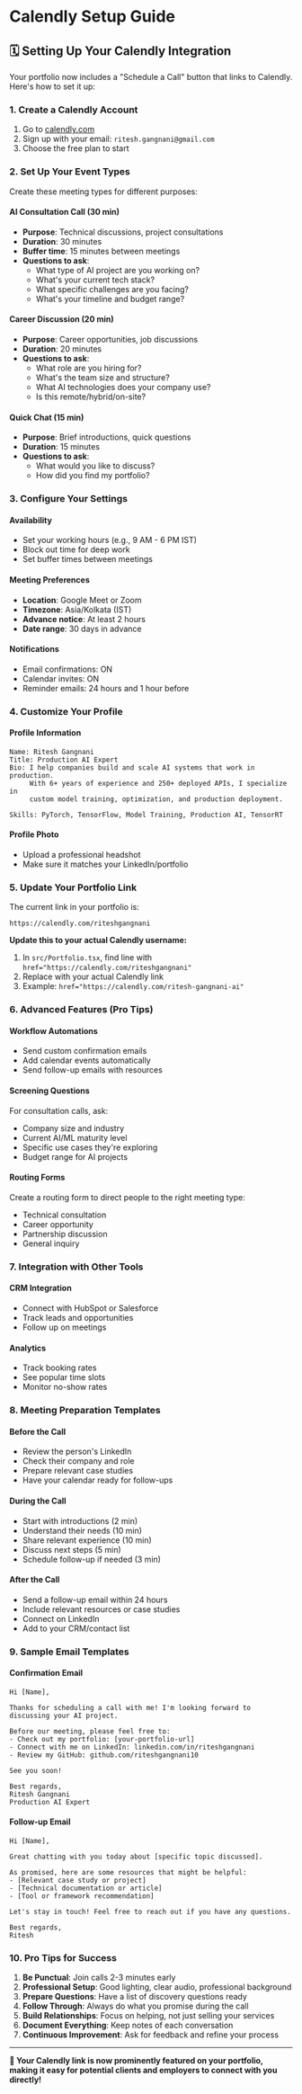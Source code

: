 # Calendly Setup Guide

## 🗓️ Setting Up Your Calendly Integration

Your portfolio now includes a "Schedule a Call" button that links to Calendly. Here's how to set it up:

### 1. Create a Calendly Account
1. Go to [calendly.com](https://calendly.com)
2. Sign up with your email: `ritesh.gangnani@gmail.com`
3. Choose the free plan to start

### 2. Set Up Your Event Types
Create these meeting types for different purposes:

#### **AI Consultation Call (30 min)**
- **Purpose**: Technical discussions, project consultations
- **Duration**: 30 minutes
- **Buffer time**: 15 minutes between meetings
- **Questions to ask**:
  - What type of AI project are you working on?
  - What's your current tech stack?
  - What specific challenges are you facing?
  - What's your timeline and budget range?

#### **Career Discussion (20 min)**
- **Purpose**: Career opportunities, job discussions
- **Duration**: 20 minutes
- **Questions to ask**:
  - What role are you hiring for?
  - What's the team size and structure?
  - What AI technologies does your company use?
  - Is this remote/hybrid/on-site?

#### **Quick Chat (15 min)**
- **Purpose**: Brief introductions, quick questions
- **Duration**: 15 minutes
- **Questions to ask**:
  - What would you like to discuss?
  - How did you find my portfolio?

### 3. Configure Your Settings

#### **Availability**
- Set your working hours (e.g., 9 AM - 6 PM IST)
- Block out time for deep work
- Set buffer times between meetings

#### **Meeting Preferences**
- **Location**: Google Meet or Zoom
- **Timezone**: Asia/Kolkata (IST)
- **Advance notice**: At least 2 hours
- **Date range**: 30 days in advance

#### **Notifications**
- Email confirmations: ON
- Calendar invites: ON
- Reminder emails: 24 hours and 1 hour before

### 4. Customize Your Profile

#### **Profile Information**
```
Name: Ritesh Gangnani
Title: Production AI Expert
Bio: I help companies build and scale AI systems that work in production. 
     With 6+ years of experience and 250+ deployed APIs, I specialize in 
     custom model training, optimization, and production deployment.

Skills: PyTorch, TensorFlow, Model Training, Production AI, TensorRT
```

#### **Profile Photo**
- Upload a professional headshot
- Make sure it matches your LinkedIn/portfolio

### 5. Update Your Portfolio Link

The current link in your portfolio is:
```
https://calendly.com/riteshgangnani
```

**Update this to your actual Calendly username:**
1. In `src/Portfolio.tsx`, find line with `href="https://calendly.com/riteshgangnani"`
2. Replace with your actual Calendly link
3. Example: `href="https://calendly.com/ritesh-gangnani-ai"`

### 6. Advanced Features (Pro Tips)

#### **Workflow Automations**
- Send custom confirmation emails
- Add calendar events automatically
- Send follow-up emails with resources

#### **Screening Questions**
For consultation calls, ask:
- Company size and industry
- Current AI/ML maturity level
- Specific use cases they're exploring
- Budget range for AI projects

#### **Routing Forms**
Create a routing form to direct people to the right meeting type:
- Technical consultation
- Career opportunity
- Partnership discussion
- General inquiry

### 7. Integration with Other Tools

#### **CRM Integration**
- Connect with HubSpot or Salesforce
- Track leads and opportunities
- Follow up on meetings

#### **Analytics**
- Track booking rates
- See popular time slots
- Monitor no-show rates

### 8. Meeting Preparation Templates

#### **Before the Call**
- Review the person's LinkedIn
- Check their company and role
- Prepare relevant case studies
- Have your calendar ready for follow-ups

#### **During the Call**
- Start with introductions (2 min)
- Understand their needs (10 min)
- Share relevant experience (10 min)
- Discuss next steps (5 min)
- Schedule follow-up if needed (3 min)

#### **After the Call**
- Send a follow-up email within 24 hours
- Include relevant resources or case studies
- Connect on LinkedIn
- Add to your CRM/contact list

### 9. Sample Email Templates

#### **Confirmation Email**
```
Hi [Name],

Thanks for scheduling a call with me! I'm looking forward to discussing your AI project.

Before our meeting, please feel free to:
- Check out my portfolio: [your-portfolio-url]
- Connect with me on LinkedIn: linkedin.com/in/riteshgangnani
- Review my GitHub: github.com/riteshgangnani10

See you soon!

Best regards,
Ritesh Gangnani
Production AI Expert
```

#### **Follow-up Email**
```
Hi [Name],

Great chatting with you today about [specific topic discussed].

As promised, here are some resources that might be helpful:
- [Relevant case study or project]
- [Technical documentation or article]
- [Tool or framework recommendation]

Let's stay in touch! Feel free to reach out if you have any questions.

Best regards,
Ritesh
```

### 10. Pro Tips for Success

1. **Be Punctual**: Join calls 2-3 minutes early
2. **Professional Setup**: Good lighting, clear audio, professional background
3. **Prepare Questions**: Have a list of discovery questions ready
4. **Follow Through**: Always do what you promise during the call
5. **Build Relationships**: Focus on helping, not just selling your services
6. **Document Everything**: Keep notes of each conversation
7. **Continuous Improvement**: Ask for feedback and refine your process

---

**🎯 Your Calendly link is now prominently featured on your portfolio, making it easy for potential clients and employers to connect with you directly!** 